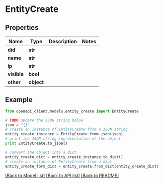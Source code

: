 # EntityCreate

## Properties

| Name        | Type       | Description | Notes |
| ----------- | ---------- | ----------- | ----- |
| **did**     | **str**    |             |
| **name**    | **str**    |             |
| **ip**      | **str**    |             |
| **visible** | **bool**   |             |
| **other**   | **object** |             |

## Example

```python
from openapi_client.models.entity_create import EntityCreate

# TODO update the JSON string below
json = "{}"
# create an instance of EntityCreate from a JSON string
entity_create_instance = EntityCreate.from_json(json)
# print the JSON string representation of the object
print EntityCreate.to_json()

# convert the object into a dict
entity_create_dict = entity_create_instance.to_dict()
# create an instance of EntityCreate from a dict
entity_create_form_dict = entity_create.from_dict(entity_create_dict)
```

[[Back to Model list]](../README.md#documentation-for-models) [[Back to API list]](../README.md#documentation-for-api-endpoints) [[Back to README]](../README.md)
